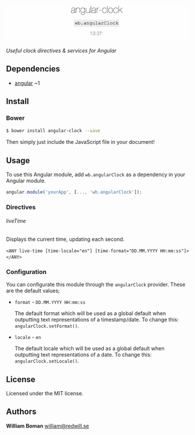 ![angular-clock](angular-clock.gif)

*Useful clock directives & services for Angular*

## Dependencies
- [angular](https://github.com/angular/angular.js) ~1

## Install
### Bower
```bash
$ bower install angular-clock --save
```

Then simply just include the JavaScript file in your document!

## Usage
To use this Angular module, add `wb.angularClock` as a dependency in your Angular module.
```js
angular.module('yourApp', [..., 'wb.angularClock']);
```

### Directives
###### liveTime
Displays the current time, updating each second.

`<ANY live-time [time-locale="en"] [time-format="DD.MM.YYYY HH:mm:ss"]></ANY>`

### Configuration
You can configurate this module through the `angularClock` provider. These are the default values;
- `format` - `DD.MM.YYYY HH:mm:ss`

  The default format which will be used as a global default when outputting text representations of a timestamp/date. To change this: `angularClock.setFormat()`.

- `locale` - `en`

  The default locale which will be used as a global default when outputting text representations of a date. To change this: `angularClock.setLocale()`.

## License
Licensed under the MIT license.

## Authors
**William Boman** <william@redwill.se>
